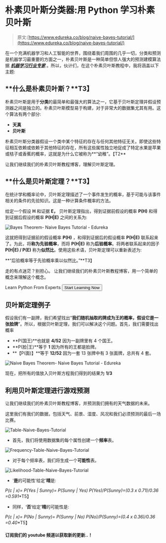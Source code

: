 # 朴素贝叶斯分类器:用 Python 学习朴素贝叶斯

> 原文:[https://www.edureka.co/blog/naive-bayes-tutorial/](https://www.edureka.co/blog/naive-bayes-tutorial/)

在一个充满机器学习和人工智能的世界，围绕着我们周围的几乎一切，分类和预测是机器学习最重要的方面之一，朴素贝叶斯是一种简单但惊人强大的预测建模算法据 ***[机器学习行业专家](https://www.edureka.co/machine-learning-certification-training)*** 。所以，伙计们，在这个朴素贝叶斯教程中，我将涵盖以下主题:

## **什么是朴素贝叶斯？**T3】

朴素贝叶斯是用于**分类**的最简单和最强大的算法之一，它基于贝叶斯定理并假设预测器之间是独立的。朴素贝叶斯模型易于构建，对于非常大的数据集尤其有用。这个算法有两个部分:

*   **天真**
*   **贝叶斯**

朴素贝叶斯分类器假设一个类中某个特征的存在与任何其他特征无关。即使这些特征相互依赖或依赖于其他特征的存在，所有这些属性独立地促成了特定水果是苹果或桔子或香蕉的概率，这就是为什么它被称为**“幼稚”。【T2**

让我们继续我们的朴素贝叶斯教程博客，理解贝叶斯定理。

## **什么是贝叶斯定理？**T3】

在统计学和概率论中，贝叶斯定理描述了一个事件发生的概率，基于可能与该事件相关的条件的先验知识。这是一种计算条件概率的方法。

给定一个假设 **H** 和证据 **E，** 贝叶斯定理指出，得到证据前假设的概率 **P(H)** 和得到证据后假设的概率 **P(H|E)** 之间的关系为:

![Bayes Theorem- Naive Bayes Tutorial - Edureka](../Images/c6e4f12af6bfe39d83257147c5d780c2.png)

这就把得到证据前的假设概率 **P(H)** ，和得到证据后的假设概率 **P(H|E)** 联系起来了。为此，将**称为先验概率**，而将 **P(H|E)** 称为**后验概率**。将两者联系起来的因子 **P(H|E) / P(E)** 称为**似然比**。使用这些术语，贝叶斯定理可以重新表述为:

**“后验概率等于先验概率乘以似然比。”**T3】

走的有点迷茫？别担心。 让我们继续我们的朴素贝叶斯教程博客，用一个简单的概念来理解这个概念。

Learn Python From Experts [<button>Start Learning Now</button>](https://www.edureka.co/python)

## **贝叶斯定理例子**

假设我们有一副牌，我们希望找出“**我们随机抽取的牌成为王的概率，假设它是一张脸牌**”。所以，根据贝叶斯定理，我们可以解决这个问题。首先，我们需要找出概率

*   **P(国王)**也就是 **4/52** 因为一副牌里有 4 个国王。
*   **P(脸|王)**等于 **1** 因为所有的王都是脸牌。
*   **【P(面)】**等于 **12/52** 因为一套 13 张牌中有 3 张面牌，总共有 4 套。

![Naive Bayes Theorem- Naive Bayes Tutorial - Edureka](../Images/3b6edde2c3af96090f3b220550aaebe3.png)

现在，把所有的值放入贝叶斯方程我们得到的结果为 **1/3**

## **利用贝叶斯定理进行游戏预测**

让我们继续我们的朴素贝叶斯教程博客，并预测我们拥有的天气数据的未来。

这里我们有我们的数据，包括天气、前景、湿度、风况和我们必须预测的最后一场比赛。

![Table-Naive-Bayes-Tutorial](../Images/d37581aba420e04bb18eea72a6d875b0.png)

*   首先，我们将使用数据集的每个属性创建一个**频率**表。

![Frequency-Table-Naive-Bayes-Tutorial](../Images/bc2b41f0028af6d2e52156b5d611f58d.png)

*   对于每个频率表，我们将生成一个**可能性**表。

![Likelihood-Table-Naive-Bayes-Tutorial](../Images/f3e75360322850fdc44a06db724966ba.png)

*   ‘**是**的可能性‘给定’**晴**是:

**P(c | x)= P(Yes | Sunny)= P(Sunny | Yes)* P(Yes)/P(Sunny)=(0.3 x 0.71)/0.36 =0.591**T5】

*   同样，‘**否**‘给定’**晴**的可能性是:

**P(c | x)= P(No | Sunny)= P(Sunny | No)* P(No)/P(Sunny)=(0.4 x 0.36)/0.36 =0.40**T5】

#### 订阅我们的 youtube 频道以获取新的更新..！
